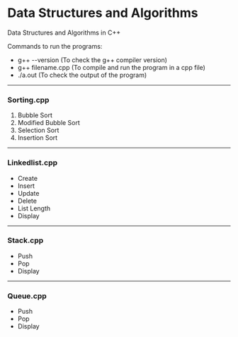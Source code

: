 # Data Structures and Algorithms

Data Structures and Algorithms in C++

<p>Commands to run the programs:
	<ul>
	<li>g++ --version (To check the g++ compiler version)</li>
	<li>g++ filename.cpp (To compile and run the program in a cpp file)</li>
	<li>./a.out (To check the output of the program)</li>
	</ul>
</p>

<hr>
<h3>Sorting.cpp</h3>
<ol>
	<li>Bubble Sort</li>
	<li>Modified Bubble Sort</li>
	<li>Selection Sort</li>
	<li>Insertion Sort</li>
</ol>

<hr>
<h3>Linkedlist.cpp</h3>
<ul>
	<li>Create</li>
	<li>Insert</li>
	<li>Update</li>
	<li>Delete</li>
	<li>List Length</li>
	<li>Display</li>
</ul>

<hr>
<h3>Stack.cpp</h3>
<ul>
	<li>Push</li>
	<li>Pop</li>
	<li>Display</li>
</ul>

<hr>
<h3>Queue.cpp</h3>
<ul>
	<li>Push</li>
	<li>Pop</li>
	<li>Display</li>
</ul>